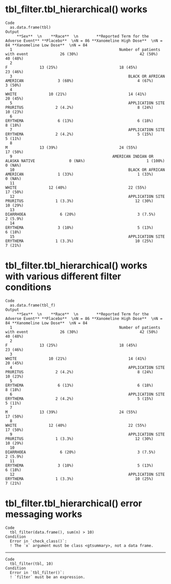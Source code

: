 # tbl_filter.tbl_hierarchical() works

    Code
      as.data.frame(tbl)
    Output
         **Sex**  \n    **Race**  \n        **Reported Term for the Adverse Event** **Placebo**  \nN = 86 **Xanomeline High Dose**  \nN = 84 **Xanomeline Low Dose**  \nN = 84
      1                                               Number of patients with event              26 (30%)                           42 (50%)                          40 (48%)
      2                                                                           F              13 (25%)                           18 (45%)                          23 (46%)
      3                                                   BLACK OR AFRICAN AMERICAN               3 (60%)                            4 (67%)                           3 (50%)
      4                                                                       WHITE              10 (21%)                           14 (41%)                          20 (45%)
      5                                                   APPLICATION SITE PRURITUS              2 (4.2%)                            8 (24%)                          10 (23%)
      6                                                                    ERYTHEMA               6 (13%)                            6 (18%)                           8 (18%)
      7                                                   APPLICATION SITE ERYTHEMA              2 (4.2%)                            5 (15%)                           5 (11%)
      8                                                                           M              13 (39%)                           24 (55%)                          17 (50%)
      9                                            AMERICAN INDIAN OR ALASKA NATIVE               0 (NA%)                           1 (100%)                           0 (NA%)
      10                                                  BLACK OR AFRICAN AMERICAN               1 (33%)                            1 (33%)                           0 (NA%)
      11                                                                      WHITE              12 (40%)                           22 (55%)                          17 (50%)
      12                                                  APPLICATION SITE PRURITUS              1 (3.3%)                           12 (30%)                          10 (29%)
      13                                                                  DIARRHOEA               6 (20%)                           3 (7.5%)                          2 (5.9%)
      14                                                                   ERYTHEMA               3 (10%)                            5 (13%)                           6 (18%)
      15                                                  APPLICATION SITE ERYTHEMA              1 (3.3%)                           10 (25%)                           7 (21%)

# tbl_filter.tbl_hierarchical() works with various different filter conditions

    Code
      as.data.frame(tbl_f)
    Output
         **Sex**  \n    **Race**  \n        **Reported Term for the Adverse Event** **Placebo**  \nN = 86 **Xanomeline High Dose**  \nN = 84 **Xanomeline Low Dose**  \nN = 84
      1                                               Number of patients with event              26 (30%)                           42 (50%)                          40 (48%)
      2                                                                           F              13 (25%)                           18 (45%)                          23 (46%)
      3                                                                       WHITE              10 (21%)                           14 (41%)                          20 (45%)
      4                                                   APPLICATION SITE PRURITUS              2 (4.2%)                            8 (24%)                          10 (23%)
      5                                                                    ERYTHEMA               6 (13%)                            6 (18%)                           8 (18%)
      6                                                   APPLICATION SITE ERYTHEMA              2 (4.2%)                            5 (15%)                           5 (11%)
      7                                                                           M              13 (39%)                           24 (55%)                          17 (50%)
      8                                                                       WHITE              12 (40%)                           22 (55%)                          17 (50%)
      9                                                   APPLICATION SITE PRURITUS              1 (3.3%)                           12 (30%)                          10 (29%)
      10                                                                  DIARRHOEA               6 (20%)                           3 (7.5%)                          2 (5.9%)
      11                                                                   ERYTHEMA               3 (10%)                            5 (13%)                           6 (18%)
      12                                                  APPLICATION SITE ERYTHEMA              1 (3.3%)                           10 (25%)                           7 (21%)

# tbl_filter.tbl_hierarchical() error messaging works

    Code
      tbl_filter(data.frame(), sum(n) > 10)
    Condition
      Error in `check_class()`:
      ! The `x` argument must be class <gtsummary>, not a data frame.

---

    Code
      tbl_filter(tbl, 10)
    Condition
      Error in `tbl_filter()`:
      ! `filter` must be an expression.

